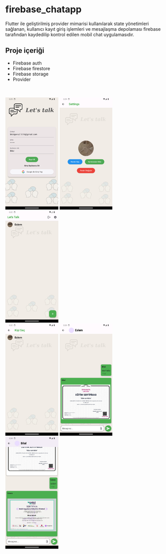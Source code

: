 # firebase_chatapp

Flutter ile geliştirilmiş provider mimarisi kullanılarak state yönetimleri sağlanan, kullanıcı kayıt giriş işlemleri ve mesajlaşma depolaması firebase tarafından kaydedilip kontrol edilen mobil chat uygulamasıdır.

## Proje içeriği
- Firebase auth
- Firebase firestore
- Firebase storage
- Provider
<br/>

<br/>
<div class="row">
<img src="assets/1.png" height="350">
<img src="assets/2.png" height="350">
<img src="assets/3.png" height="350">
</div>
<div class="row">
<img src="assets/4.png" height="350">
<img src="assets/5.png" height="350">
<img src="assets/6.png" height="350">
</div>